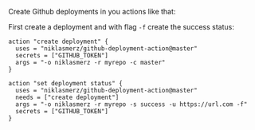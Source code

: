 Create Github deployments in you actions like that:

First create a deployment and with flag `-f`  create the success status:

````
action "create deployment" {
  uses = "niklasmerz/github-deployment-action@master"
  secrets = ["GITHUB_TOKEN"]
  args = "-o niklasmerz -r myrepo -c master"
}

action "set deployment status" {
  uses = "niklasmerz/github-deployment-action@master"
  needs = ["create deployment"]
  args = "-o niklasmerz -r myrepo -s success -u https://url.com -f"
  secrets = ["GITHUB_TOKEN"]
}
````